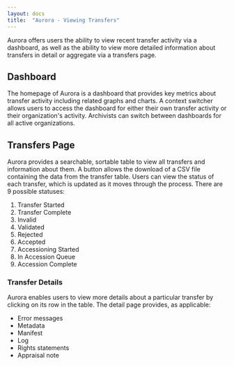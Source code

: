 ```yaml
---
layout: docs
title:  "Aurora - Viewing Transfers"
---
```


Aurora offers users the ability to view recent transfer activity via a dashboard, as well as the ability to view more detailed information about transfers in detail or aggregate via a transfers page.

## Dashboard

The homepage of Aurora is a dashboard that provides key metrics about transfer activity including related graphs and charts. A context switcher allows users to access the dashboard for either their own transfer activity or their organization's activity. Archivists can switch between dashboards for all active organizations.

## Transfers Page

Aurora provides a searchable, sortable table to view all transfers and information about them. A button allows the download of a CSV file containing the data from the transfer table. Users can view the status of each transfer, which is updated as it moves through the process. There are 9 possible statuses:

1. Transfer Started
2. Transfer Complete
3. Invalid
4. Validated
5. Rejected
6. Accepted
7. Accessioning Started
8. In Accession Queue
9. Accession Complete

### Transfer Details

Aurora enables users to view more details about a particular transfer by clicking on its row in the table. The detail page provides, as applicable:
- Error messages
- Metadata
- Manifest
- Log
- Rights statements
- Appraisal note
